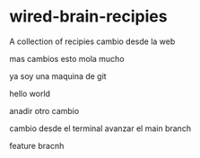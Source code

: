# wired-brain-recipies
A collection of recipies
cambio desde la web



mas cambios esto mola mucho 


ya soy una maquina de git


hello world


anadir otro cambio

cambio desde el terminal
avanzar el main branch

feature bracnh
